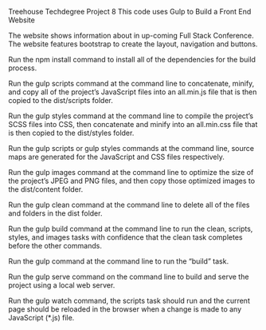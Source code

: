 Treehouse Techdegree Project 8
This code uses Gulp to Build a Front End Website

The website shows information about in up-coming 
Full Stack Conference. The website features bootstrap
to create the layout, navigation and buttons.

Run the npm install command to install all of the dependencies 
  for the build process.
  
Run the gulp scripts command at the command line to concatenate, 
  minify, and copy all of the project’s JavaScript files into 
  an all.min.js file that is then copied to the dist/scripts folder.

Run the gulp styles command at the command line to compile the project’s 
  SCSS files into CSS, then concatenate and minify into 
  an all.min.css file that is then copied to the dist/styles folder.

Run the gulp scripts or gulp styles commands at the command line, 
  source maps are generated for the JavaScript and CSS files respectively.

Run the gulp images command at the command line to optimize the 
  size of the project’s JPEG and PNG files, and then copy those 
  optimized images to the dist/content folder.

Run the gulp clean command at the command line to delete all of 
  the files and folders in the dist folder.

Run the gulp build command at the command line to run the clean, 
  scripts, styles, and images tasks with confidence that the 
  clean task completes before the other commands.

Run the gulp command at the command line to run the “build” task.

Run the gulp serve command on the command line to build and 
  serve the project using a local web server.

Run the gulp watch command, the scripts task should run and the 
  current page should be reloaded in the browser when a change 
  is made to any JavaScript (*.js) file.